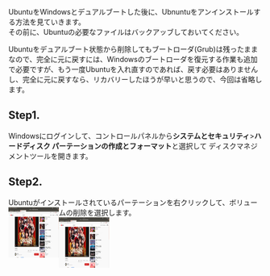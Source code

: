 UbuntuをWindowsとデュアルブートした後に、Ubnuntuをアンインストールする方法を見ていきます。  
その前に、Ubuntuの必要なファイルはバックアッブしておいてください。  

Ubuntuをデュアルブート状態から削除してもブートローダ(Grub)は残ったままなので、完全に元に戻すには、Windowsのブートローダを復元する作業も追加で必要ですが、もう一度Ubuntuを入れ直すのであれば、戻す必要はありませんし、完全に元に戻すなら、リカバリーしたほうが早いと思うので、今回は省略します。
## Step1.  
Windowsにログインして、コントロールパネルから**システムとセキュリティ**>**ハードディスク パーテーションの作成とフォーマット**と選択して
ディスクマネジメントツールを開きます。  
## Step2.  
Ubuntuがインストールされているパーテーションを右クリックして、ボリュームの削除を選択します。
<img align="left" width="100" height="100" src="Screenshot from 2019-08-26 16-01-10.png">  
<img width="100" height="100" src="Screenshot from 2019-08-26 16-01-10.png">

<!--
## Step3.
Ubuntu再インストールする
